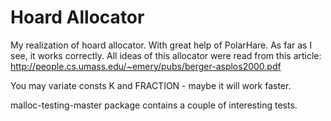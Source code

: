 Hoard Allocator
==============

My realization of hoard allocator.
With great help of PolarHare.
As far as I see, it works correctly.
All ideas of this allocator were read from this article: http://people.cs.umass.edu/~emery/pubs/berger-asplos2000.pdf


You may variate consts K and FRACTION - maybe it will work faster.


malloc-testing-master package contains a couple of interesting tests.






